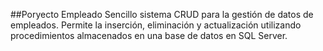##Poryecto Empleado
Sencillo sistema CRUD para la gestión de datos de empleados. Permite la inserción, eliminación y actualización utilizando procedimientos almacenados en una base de datos en SQL Server.
